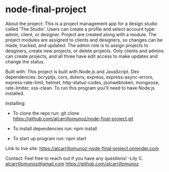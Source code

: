 # node-final-project

About the project:
This is a project management app for a design studio called 'The Studio'. Users can create a profile and select account type: admin, client, or designer. Project are created along with a module. The project modules are assigned to clients and designers, so changes can be made, tracked, and updated. The admin role is to assign projects to desginers, create new projects, or delete projects. Only clients and admins can create projects, and all three have edit access to make updates and change the status.

Built with:
This project is built with Node.js and JavaScript. Dev dependencies: bcryptjs, cors, dotenv, express, express-async-errors, express-rate-limit, helmet, http-status-codes, jsonwebtoken, mongoose, rate-limiter, xss-clean. To run this program you'll need to have Node.js installed.

Installing:

- To clone the repo run:
  git clone https://github.com/alcarrillomunoz/node-final-project.git

- To install dependencies run:
  npm install

- To start up program run:
  npm start

Link to live site: https://alcarrillomunoz-node-final-project.onrender.com

Contact:
Feel free to reach out if you have any questions!
-Lily C.
alcarrillomunoz@gmail.com
https://github.com/alcarrillomunoz
